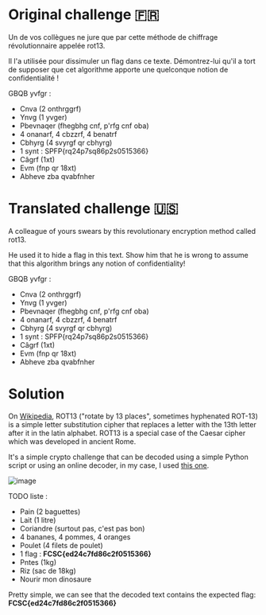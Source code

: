 # Original challenge 🇫🇷

Un de vos collègues ne jure que par cette méthode de chiffrage révolutionnaire appelée rot13.

Il l'a utilisée pour dissimuler un flag dans ce texte. Démontrez-lui qu'il a tort de supposer que cet algorithme apporte une quelconque notion de confidentialité !

GBQB yvfgr :
- Cnva (2 onthrggrf)
- Ynvg (1 yvger)
- Pbevnaqer (fhegbhg cnf, p'rfg cnf oba)
- 4 onanarf, 4 cbzzrf, 4 benatrf
- Cbhyrg (4 svyrgf qr cbhyrg)
- 1 synt : SPFP{rq24p7sq86p2s0515366}
- Câgrf (1xt)
- Evm (fnp qr 18xt)
- Abheve zba qvabfnher

# Translated challenge 🇺🇸

A colleague of yours swears by this revolutionary encryption method called rot13.

He used it to hide a flag in this text. Show him that he is wrong to assume that this algorithm brings any notion of confidentiality!

GBQB yvfgr :
- Cnva (2 onthrggrf)
- Ynvg (1 yvger)
- Pbevnaqer (fhegbhg cnf, p'rfg cnf oba)
- 4 onanarf, 4 cbzzrf, 4 benatrf
- Cbhyrg (4 svyrgf qr cbhyrg)
- 1 synt : SPFP{rq24p7sq86p2s0515366}
- Câgrf (1xt)
- Evm (fnp qr 18xt)
- Abheve zba qvabfnher

# Solution

On [Wikipedia](https://en.wikipedia.org/wiki/ROT13), ROT13 ("rotate by 13 places", sometimes hyphenated ROT-13) is a simple letter substitution cipher that replaces a letter with the 13th letter after it in the latin alphabet. ROT13 is a special case of the Caesar cipher which was developed in ancient Rome.

It's a simple crypto challenge that can be decoded using a simple Python script or using an online decoder, in my case, I used [this one](https://www.dcode.fr/rot-13-cipher).

![image](https://github.com/Alabouchsalaheddine/FCSC2023_WRITEUPS/assets/13770404/12c2e455-dec9-41fa-974e-0b4ed78c3994)

TODO liste :
- Pain (2 baguettes)
- Lait (1 litre)
- Coriandre (surtout pas, c'est pas bon)
- 4 bananes, 4 pommes, 4 oranges
- Poulet (4 filets de poulet)
- 1 flag : **FCSC{ed24c7fd86c2f0515366}**
- Pntes (1kg)
- Riz (sac de 18kg)
- Nourir mon dinosaure

Pretty simple, we can see that the decoded text contains the expected flag: **FCSC{ed24c7fd86c2f0515366}**
